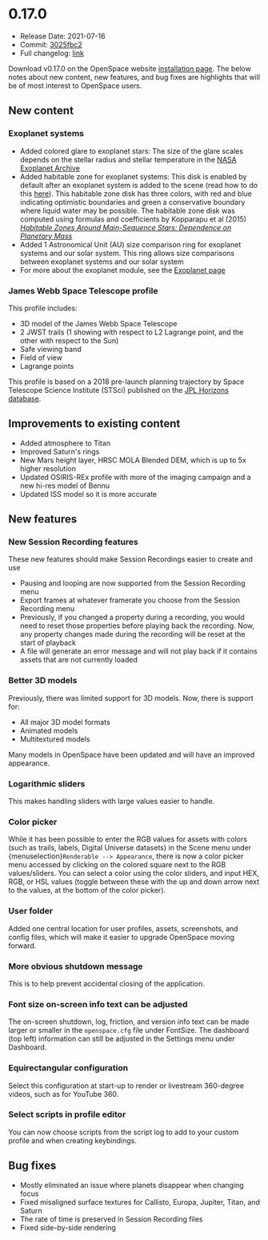 # 0.17.0
  - Release Date: 2021-07-16
  - Commit: [3025fbc2](https://github.com/OpenSpace/OpenSpace/commit/3025fbc200ffdd8cf80f95c5f251d0daf793fbdf)
  - Full changelog: [link](https://github.com/OpenSpace/OpenSpace/releases/tag/releases%2Fv0.17.0)

Download v0.17.0 on the OpenSpace website [installation page](https://openspaceproject.com/version-0170). The below notes about new content, new features, and bug fixes are highlights that will be of most interest to OpenSpace users.


## New content
### Exoplanet systems
  - Added colored glare to exoplanet stars: The size of the glare scales depends on the stellar radius and stellar temperature in the [NASA Exoplanet Archive](https://exoplanetarchive.ipac.caltech.edu/)
  - Added habitable zone for exoplanet systems: This disk is enabled by default after an exoplanet system is added to the scene (read how to do this [here](/content/milky-way/exoplanets/exoplanet-system-module/index)). This habitable zone disk has three colors, with red and blue indicating optimistic boundaries and green a conservative boundary where liquid water may be possible. The habitable zone disk was computed using formulas and coefficients by Kopparapu et al (2015) *[Habitable Zones Around Main-Sequence Stars: Dependence on Planetary Mass](https://arxiv.org/abs/1404.5292)*
  - Added 1 Astronomical Unit (AU) size comparison ring for exoplanet systems and our solar system. This ring allows size comparisons between exoplanet systems and our solar system
  - For more about the exoplanet module, see the [Exoplanet page](/content/milky-way/exoplanets/exoplanet-system-module/index)

### James Webb Space Telescope profile
This profile includes:
  - 3D model of the James Webb Space Telescope
  - 2 JWST trails (1 showing with respect to L2 Lagrange point, and the other with respect to the Sun)
  - Safe viewing band
  - Field of view
  - Lagrange points

This profile is based on a 2018 pre-launch planning trajectory by Space Telescope Science Institute (STSci) published on the [JPL Horizons database](https://ssd.jpl.nasa.gov/?horizons).


## Improvements to existing content
  - Added atmosphere to Titan
  - Improved Saturn's rings
  - New Mars height layer, HRSC MOLA Blended DEM, which is up to 5x higher resolution
  - Updated OSIRIS-REx profile with more of the imaging campaign and a new hi-res model of Bennu
  - Updated ISS model so it is more accurate


## New features
### New Session Recording features
These new features should make Session Recordings easier to create and use
  - Pausing and looping are now supported from the Session Recording menu
  - Export frames at whatever framerate you choose from the Session Recording menu
  - Previously, if you changed a property during a recording, you would need to reset those properties before playing back the recording. Now, any property changes made during the recording will be reset at the start of playback
  - A file will generate an error message and will not play back if it contains assets that are not currently loaded

### Better 3D models
Previously, there was limited support for 3D models. Now, there is support for:
  - All major 3D model formats
  - Animated models
  - Multitextured models

Many models in OpenSpace have been updated and will have an improved appearance.

### Logarithmic sliders
This makes handling sliders with large values easier to handle.

### Color picker
While it has been possible to enter the RGB values for assets with colors (such as trails, labels, Digital Universe datasets) in the Scene menu under {menuselection}`Renderable --> Appearance`, there is now a color picker menu accessed by clicking on the colored square next to the RGB values/sliders. You can select a color using the color sliders, and input HEX, RGB, or HSL values (toggle between these with the up and down arrow next to the values, at the bottom of the color picker).

### User folder
Added one central location for user profiles, assets, screenshots, and config files, which will make it easier to upgrade OpenSpace moving forward.

### More obvious shutdown message
This is to help prevent accidental closing of the application.

### Font size on-screen info text can be adjusted
The on-screen shutdown, log, friction, and version info text can be made larger or smaller in the `openspace.cfg` file under FontSize. The dashboard (top left) information can still be adjusted in the Settings menu under Dashboard.

### Equirectangular configuration
Select this configuration at start-up to render or livestream 360-degree videos, such as for YouTube 360.

### Select scripts in profile editor
You can now choose scripts from the script log to add to your custom profile and when creating keybindings.


## Bug fixes
  - Mostly eliminated an issue where planets disappear when changing focus
  - Fixed misaligned surface textures for Callisto, Europa, Jupiter, Titan, and Saturn
  - The rate of time is preserved in Session Recording files
  - Fixed side-by-side rendering

